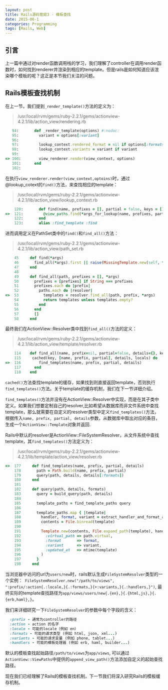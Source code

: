 ```yaml
---
layout: post
title: Rails源码管窥3 - 模板查找
date: 2015-06-1
categories: Programming
tags: [Rails, Web]
---
```


## 引言
上一篇中通过对render函数调用栈的学习，我们理解了controller在调用render函数时，如何找到renderer并渲染到相应的template。但是rails是如何知道应该渲染哪个模板的呢？这正是本节我们关注的问题。

<!--more-->
##  Rails模板查找机制
在上一节，我们提到`_render_template()`方法的定义为：
>  /usr/local/rvm/gems/ruby-2.2.1/gems/actionview-4.2.1/lib/action_view/rendering.rb

```ruby   
   94:       def _render_template(options) #:nodoc:
   95:         variant = options[:variant]
   96: 
   97:         lookup_context.rendered_format = nil if options[:formats]
   98:         lookup_context.variants = variant if variant
   99: 
=> 100:        view_renderer.render(view_context, options)
   101:      end
   102: 
```

在执行`view_renderer.render(view_context,optoins)`时，通过@lookup_cotext的`find()`方法，来查找相应的template：

>  /usr/local/rvm/gems/ruby-2.2.1/gems/actionview-4.2.1/lib/action_view/lookup_context.rb

```ruby
    120:       def find(name, prefixes = [], partial = false, keys = [], options = {}    )
=>  121:         @view_paths.find(*args_for_lookup(name, prefixes, partial, keys, options))
    122:       end
    123:       alias :find_template :find
```

进而调用定义在PathSet类中的`find()`和`find_all()`方法：

> /usr/local/rvm/gems/ruby-2.2.1/gems/actionview-4.2.1/lib/action_view/path_set.rb

```ruby
    45     def find(*args)
    46       find_all(*args).first || raise(MissingTemplate.new(self, *args))
    47     end
    48
    49     def find_all(path, prefixes = [], *args)
    50       prefixes = [prefixes] if String === prefixes
    51       prefixes.each do |prefix|
    52         paths.each do |resolver|
=>  53           templates = resolver.find_all(path, prefix, *args)
    54           return templates unless templates.empty?
    55         end
    56       end
    57       []
    58     end
```

最终我们在ActionView::Resolver类中找到`find_all()`方法的定义：

> /usr/local/rvm/gems/ruby-2.2.1/gems/actionview-4.2.1/lib/action_view/template/resolver.rb

```ruby
    114    def find_all(name, prefix=nil, partial=false, details={}, key=nil, locals=[])
    115     cached(key, [name, prefix, partial], details, locals) do
=>  116        find_templates(name, prefix, partial, details)
    117      end
    118    end
```

`cached()`方法查找template的缓存，如果找到则直接返回template，否则执行`find_templates()`方法。关于template的缓存机制，我们在下一节详细介绍。

`find_templates()`方法并没有在ActionView::Resolver中实现，而是在其子类中定义。如果我们想要定制自己的resolver,比如希望从数据库而非文件系统中查找template，那么就需要在自定义的resolver类型中定义`find_templates()`方法，根据传入`name, prefix, partial, details`参数，从数据库中取出对应的条目，生成一个`ActionView::Template`对象并返回.

Rails中默认的resolver是ActionView::FileSystemResolver，从文件系统中查找template，其`find_templates()`方法定义为：

> /usr/local/rvm/gems/ruby-2.2.1/gems/actionview-4.2.1/lib/template/action_view/resolver.rb

```ruby
=>  177     def find_templates(name, prefix, partial, details)
    178       path = Path.build(name, prefix, partial)
    179       query(path, details, details[:formats])
    180     end
    181
    182     def query(path, details, formats)
    183       query = build_query(path, details)
    184
    185       template_paths = find_template_paths query
    186
    187       template_paths.map { |template|
    188         handler, format, variant = extract_handler_and_format_and_variant(template, formats)
    189         contents = File.binread(template)
    190
    191         Template.new(contents, File.expand_path(template), handler,
    192           :virtual_path => path.virtual,
    193           :format       => format,
    194           :variant      => variant,
    195           :updated_at   => mtime(template)
    196         )
    197       }
    198     end
```

当浏览器中访问的url为`users/new`时，rails默认生成`FileSystemResolver`类型的一个实例：` FileSystemResolver.new("/path/to/views", ":prefix/:action{.:locale,}{.:formats,}{+:variants,}{.:handlers,}")`, 最终实际的template查找路径为`app/views/users/new{.{en},}{.{html,js},}{.{erb,haml},}`。

我们来详细研究一下`FileSystemResolver`的参数中每个字段的含义：

```ruby
  :prefix - 通常为controller的路径
  :action - action 的名字
  :locale - 可能的locale（例如 en）
  :formats - 可能的请求类型 (例如 html, json, xml...)
  :variants - 可能的请求变量 (例如 phone, tablet...)
  :handlers - 可能的模板处理器 (例如 erb, haml, builder...)
```

默认的模板查找起始路径`/path/to/views`为`app/views`, 可以通过`ActionView::ViewPaths`中提供的`append_view_path()`方法添加自定义的起始查找路径。

现在我们已经理解了Rails的模板查找机制，下一节我们将深入研究Rails的模板缓存机制。
